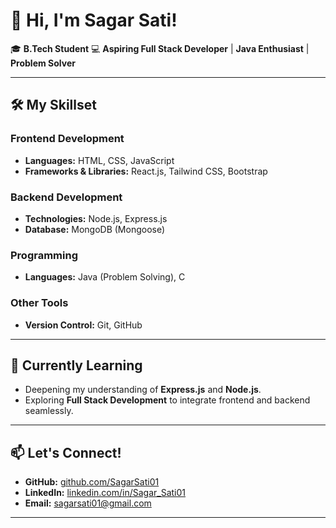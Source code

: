 # 👋 Hi, I'm Sagar Sati!

🎓 **B.Tech Student** 
💻 **Aspiring Full Stack Developer** | **Java Enthusiast** | **Problem Solver**  

---

## 🛠️ My Skillset

### Frontend Development
- **Languages:** HTML, CSS, JavaScript
- **Frameworks & Libraries:** React.js, Tailwind CSS, Bootstrap

### Backend Development
- **Technologies:** Node.js, Express.js
- **Database:** MongoDB (Mongoose)

### Programming
- **Languages:** Java (Problem Solving), C

### Other Tools
- **Version Control:** Git, GitHub

---

## 🚀 Currently Learning
- Deepening my understanding of **Express.js** and **Node.js**.
- Exploring **Full Stack Development** to integrate frontend and backend seamlessly.

---

## 📫 Let's Connect!
- **GitHub:** [github.com/SagarSati01](https://github.com/SagarSati01)
- **LinkedIn:** [linkedin.com/in/Sagar_Sati01](https://linkedin.com/in/sagar-sati-0143aa252)
- **Email:** sagarsati01@gmail.com

---

